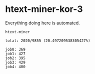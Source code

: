 # htext-miner-kor-3

Everything doing here is automated.

```
htext-miner

total: 2020/9855 (20.497209538305427%)

job0: 369
job1: 427
job2: 395
job3: 429
job4: 400
```
